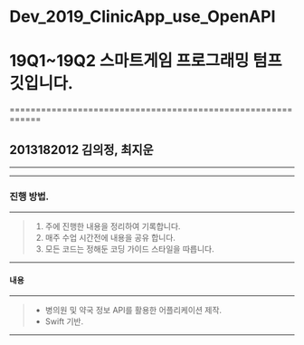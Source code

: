 # Dev_2019_ClinicApp_use_OpenAPI
# 19Q1~19Q2 스마트게임 프로그래밍 텀프 깃입니다.
============================================================

## 2013182012 김의정, 최지운
-----------------------------------------------------------------------

<hr/>

### 진행 방법.
-----------------
> 1. 주에 진행한 내용을 정리하여 기록합니다. 
> 2. 매주 수업 시간전에 내용을 공유 합니다.
> 3. 모든 코드는 정해둔 코딩 가이드 스타일을 따릅니다.

<hr/>

#### 내용
----------
> * 병의원 및 약국 정보 API를 활용한 어플리케이션 제작.
> * Swift 기반.

<hr/>

